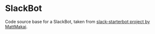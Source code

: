 # SlackBot

Code source base for a SlackBot, taken from [slack-starterbot project by MattMakai](https://github.com/mattmakai/slack-starterbot).